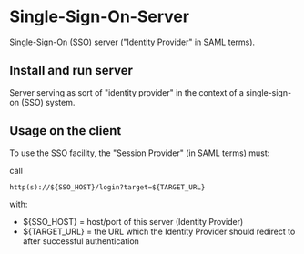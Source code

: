 # Single-Sign-On-Server

Single-Sign-On (SSO) server ("Identity Provider" in SAML terms).

## Install and run server

Server serving as sort of "identity provider" in the context of a single-sign-on (SSO) system.

## Usage on the client

To use the SSO facility, the "Session Provider" (in SAML terms) must:

call

    http(s)://${SSO_HOST}/login?target=${TARGET_URL}

with:

* ${SSO_HOST} = host/port of this server (Identity Provider)
* ${TARGET_URL} = the URL which the Identity Provider should redirect to after
  successful authentication

